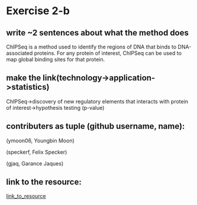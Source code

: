 # Exercise 2-b

## write ~2 sentences about what the method does

ChIPSeq is a method used to identify the regions of DNA that binds to DNA-associated proteins.
For any protein of interest, ChIPSeq can be used to map global binding sites for that protein.

## make the link(technology->application->statistics)


ChIPSeq->discovery of new regulatory elements that interacts with protein of interest->hypothesis testing (p-value)

## contributers as tuple (github username, name):

(ymoon06, Youngbin Moon)

(speckerf, Felix Specker)

(gjaq, Garance Jaques)
## link to the resource:

[link_to_resource](https://science.sciencemag.org/content/316/5830/1497?hwshib2=authn%3A1600986291%3A20200923%253Afa68459e-7542-4c13-93df-c33860c13fe5%3A0%3A0%3A0%3AmHdLlj0oHezGysPSsB%2FBGg%3D%3D)
